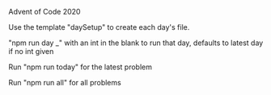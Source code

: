Advent of Code 2020

Use the template "daySetup" to create each day's file.

"npm run day _" with an int in the blank to run that day, defaults to latest day if no int given

Run "npm run today" for the latest problem

Run "npm run all" for all problems